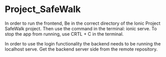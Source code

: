 # Project_SafeWalk

 In order to run the frontend, Be in the correct directory of the Ionic Project SafeWalk project. 
 Then use the command in the terminal: ionic serve.
 To stop the app from running, use CRTL + C in the terminal. 

 In order to use the login functionality the backend needs to be running the localhost serve. 
 Get the backend server side from the remote repository. 